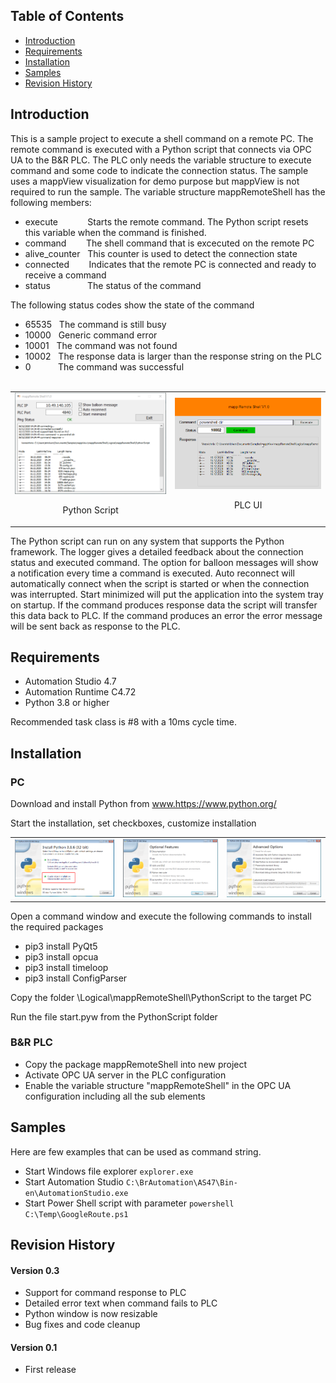 ## Table of Contents
* [Introduction](#Introduction)
* [Requirements](#Requirements)
* [Installation](#Installation)
* [Samples](#Samples)
* [Revision History](#Revision-History)

<a name="Introduction"></a>
## Introduction
This is a sample project to execute a shell command on a remote PC. The remote command is executed with a Python script that connects via OPC UA to the B&R PLC. The PLC only needs the variable structure to execute command and some code to indicate the connection status. The sample uses a mappView visualization for demo purpose but mappView is not required to run the sample. The variable structure mappRemoteShell has the following members:

* execute &nbsp;&nbsp;&nbsp;&nbsp;&nbsp;&nbsp;&nbsp;&nbsp;&nbsp;&nbsp; Starts the remote command. The Python script resets this variable when the command is finished.
* command &nbsp;&nbsp;&nbsp;&nbsp;&nbsp;&nbsp; The shell command that is excecuted on the remote PC
* alive_counter &nbsp; This counter is used to detect the connection state
* connected &nbsp;&nbsp;&nbsp;&nbsp;&nbsp;&nbsp; Indicates that the remote PC is connected and ready to receive a command
* status  &nbsp;&nbsp;&nbsp;&nbsp;&nbsp;&nbsp;&nbsp;&nbsp;&nbsp;&nbsp;&nbsp;&nbsp;&nbsp; The status of the command

The following status codes show the state of the command<br/>
* 65535 &nbsp;&nbsp;The command is still busy<br/>
* 10000 &nbsp;&nbsp;Generic command error<br/>
* 10001 &nbsp;&nbsp;The command was not found<br/>
* 10002 &nbsp;&nbsp;The response data is larger than the response string on the PLC<br/>
* 0 &nbsp;&nbsp;&nbsp;&nbsp;&nbsp;&nbsp;&nbsp;&nbsp;&nbsp; The command was successful
<br/><br/>

<table><tr><td><img src='Docs/screenshot_python.png' width=400><p align="center">Python Script</p></td><td><img src='Docs/screenshot_plc.png' width=400><p align="center">PLC UI</p></td></tr></table>

The Python script can run on any system that supports the Python framework. The logger gives a detailed feedback about the connection status and executed command. The option for balloon messages will show a notification every time a command is executed. Auto reconnect will automatically connect when the script is started or when the connection was interrupted. Start minimized will put the application into the system tray on startup. If the command produces response data the script will transfer this data back to PLC. If the command produces an error the error message will be sent back as response to the PLC.

<a name="Requirements"></a>
## Requirements
* Automation Studio 4.7
* Automation Runtime C4.72
* Python 3.8 or higher

Recommended task class is #8 with a 10ms cycle time.

<a name="Installation"></a>
## Installation

### PC

Download and install Python from www.https://www.python.org/

Start the installation, set checkboxes, customize installation

<table><tr><td><img src='Docs/python_install1.png'></td><td><img src='Docs/python_install2.png'></td><td><img src='Docs/python_install3.png'></td></tr></table>

Open a command window and execute the following commands to install the required packages

* pip3 install PyQt5
* pip3 install opcua
* pip3 install timeloop
* pip3 install ConfigParser

Copy the folder \Logical\mappRemoteShell\PythonScript to the target PC

Run the file start.pyw from the PythonScript folder

### B&R PLC
* Copy the package mappRemoteShell into new project
* Activate OPC UA server in the PLC configuration
* Enable the variable structure "mappRemoteShell" in the OPC UA configuration including all the sub elements

<a name="Samples"></a>
## Samples
Here are few examples that can be used as command string.

* Start Windows file explorer ``` explorer.exe ```
* Start Automation Studio ``` C:\BrAutomation\AS47\Bin-en\AutomationStudio.exe ```
* Start Power Shell script with parameter ``` powershell C:\Temp\GoogleRoute.ps1 ```

<a name="Revision-History"></a>
## Revision History

#### Version 0.3
* Support for command response to PLC
* Detailed error text when command fails to PLC
* Python window is now resizable
* Bug fixes and code cleanup

#### Version 0.1
* First release
